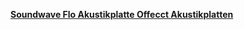 [**Soundwave Flo Akustikplatte Offecct Akustikplatten**](https://www.desigano.com/designer-wohnaccessoires/akustikplatten/soundwave-flo-akustikplatte-offecct)